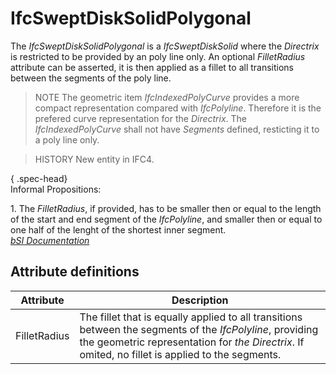 IfcSweptDiskSolidPolygonal
==========================
The _IfcSweptDiskSolidPolygonal_ is a _IfcSweptDiskSolid_ where the
_Directrix_ is restricted to be provided by an poly line only. An optional
_FilletRadius_ attribute can be asserted, it is then applied as a fillet to
all transitions between the segments of the poly line.  
  
> NOTE  The geometric item _IfcIndexedPolyCurve_ provides a more compact
> representation compared with _IfcPolyline_. Therefore it is the prefered
> curve representation for the _Directrix_. The _IfcIndexedPolyCurve_ shall
> not have _Segments_ defined, resticting it to a poly line only.  
  
> HISTORY  New entity in IFC4.  
  
{ .spec-head}  
Informal Propositions:  
  
1\. The _FilletRadius_, if provided, has to be smaller then or equal to the
length of the start and end segment of the _IfcPolyline_, and smaller then or
equal to one half of the lenght of the shortest inner segment.  
[ _bSI
Documentation_](https://standards.buildingsmart.org/IFC/DEV/IFC4_2/FINAL/HTML/schema/ifcgeometricmodelresource/lexical/ifcsweptdisksolidpolygonal.htm)


Attribute definitions
---------------------
| Attribute    | Description                                                                                                                                                                                                   |
|--------------|---------------------------------------------------------------------------------------------------------------------------------------------------------------------------------------------------------------|
| FilletRadius | The fillet that is equally applied to all transitions between the segments of the _IfcPolyline_, providing the geometric representation for _the Directrix_. If omited, no fillet is applied to the segments. |

